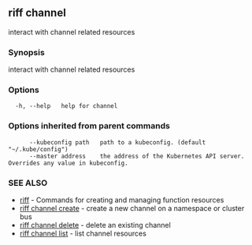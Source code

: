 ## riff channel

interact with channel related resources

### Synopsis

interact with channel related resources

### Options

```
  -h, --help   help for channel
```

### Options inherited from parent commands

```
      --kubeconfig path   path to a kubeconfig. (default "~/.kube/config")
      --master address    the address of the Kubernetes API server. Overrides any value in kubeconfig.
```

### SEE ALSO

* [riff](riff.md)	 - Commands for creating and managing function resources
* [riff channel create](riff_channel_create.md)	 - create a new channel on a namespace or cluster bus
* [riff channel delete](riff_channel_delete.md)	 - delete an existing channel
* [riff channel list](riff_channel_list.md)	 - list channel resources

